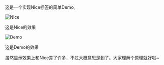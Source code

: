 这是一个实现Nice标签的简单Demo。

![Nice](http://photo-of-codingtime.qiniudn.com/IMG_2187.PNG?imageView2/0/h/320)  

这是Nice的效果


![Demo](http://photo-of-codingtime.qiniudn.com/img_1211.png?imageView2/0/h/320)

这是Demo的效果


虽然显示效果上和Nice差了许多，不过大概意思是到了。大家理解个原理就好啦~ 
